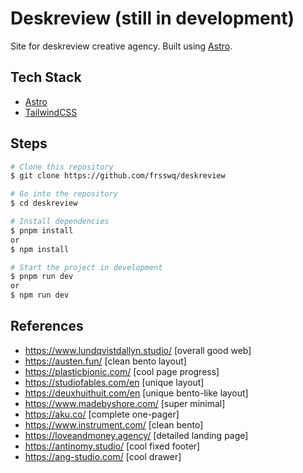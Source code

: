 # Deskreview (still in development)

Site for deskreview creative agency. Built using [Astro](https://astro.build/).

## Tech Stack

- [Astro](https://astro.build)
- [TailwindCSS](https://tailwindcss.com/)

## Steps

```bash
# Clone this repository
$ git clone https://github.com/frsswq/deskreview
```

```bash
# Go into the repository
$ cd deskreview
```

```bash
# Install dependencies
$ pnpm install
or
$ npm install
```

```bash
# Start the project in development
$ pnpm run dev
or
$ npm run dev
```

## References

- https://www.lundqvistdallyn.studio/ [overall good web]
- https://austen.fun/ [clean bento layout]
- https://plasticbionic.com/ [cool page progress]
- https://studiofables.com/en [unique layout]
- https://deuxhuithuit.com/en [unique bento-like layout]
- https://www.madebyshore.com/ [super minimal]
- https://aku.co/ [complete one-pager]
- https://www.instrument.com/ [clean bento]
- https://loveandmoney.agency/ [detailed landing page]
- https://antinomy.studio/ [cool fixed footer]
- https://ang-studio.com/ [cool drawer]